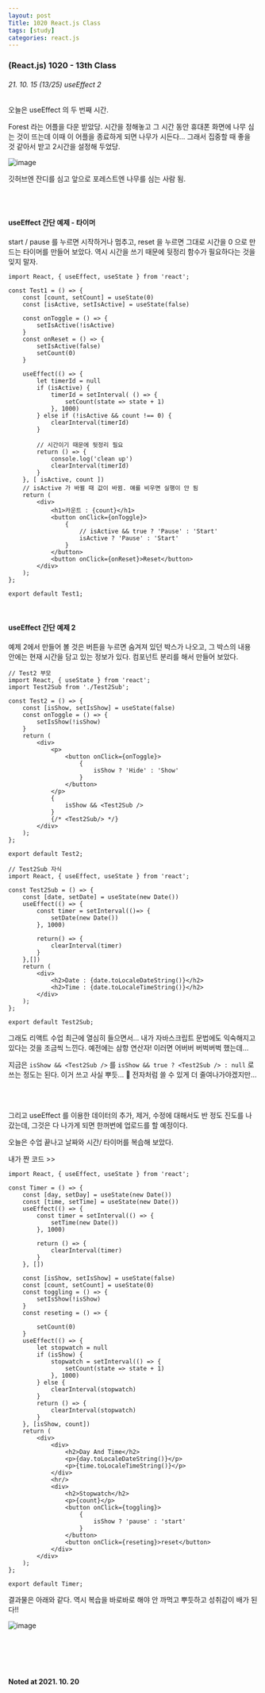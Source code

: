 ```yaml
---
layout: post
Title: 1020 React.js Class
tags: [study]
categories: react.js
---
```


### (React.js) 1020 - 13th Class

###### 21. 10. 15 (13/25) useEffect 2

오늘은 useEffect 의 두 번째 시간.

Forest 라는 어플을 다운 받았당. 시간을 정해놓고 그 시간 동안 휴대폰 화면에 나무 심는 것이 뜨는데 이때 이 어플을 종료하게 되면 나무가 시든다... 그래서 집중할 때 좋을 것 같아서 받고 2시간을 설정해 두었당.

![image](https://user-images.githubusercontent.com/89691274/138076413-aeda1636-6ed7-40b7-8ebb-e2f7e10909a8.png)

깃허브엔 잔디를 심고 앞으로 포레스트엔 나무를 심는 사람 됨.

<br/>

<br/>

#### useEffect 간단 예제 - 타이머

start / pause 를 누르면 시작하거나 멈추고, reset 을 누르면 그대로 시간을 0 으로 만드는 타이머를 만들어 보았다. 역시 시간을 쓰기 때문에 뒷정리 함수가 필요하다는 것을 잊지 말자.

```react
import React, { useEffect, useState } from 'react';

const Test1 = () => {
    const [count, setCount] = useState(0)
    const [isActive, setIsActive] = useState(false)

    const onToggle = () => {
        setIsActive(!isActive)
    }
    const onReset = () => {
        setIsActive(false)
        setCount(0)
    }

    useEffect(() => {
        let timerId = null
        if (isActive) {
            timerId = setInterval( () => {
                setCount(state => state + 1)
            }, 1000)
        } else if (!isActive && count !== 0) {
            clearInterval(timerId)
        }

        // 시간이기 때문에 뒷정리 필요
        return () => {
            console.log('clean up')
            clearInterval(timerId)
        }
    }, [ isActive, count ])
    // isActive 가 바뀔 때 값이 바뀜. 얘를 비우면 실행이 안 됨
    return (
        <div>
            <h1>카운트 : {count}</h1>
            <button onClick={onToggle}>
                {
                    // isActive && true ? 'Pause' : 'Start'
                    isActive ? 'Pause' : 'Start'
                }
            </button>
            <button onClick={onReset}>Reset</button>
        </div>
    );
};

export default Test1;
```

<br/>

#### useEffect 간단 예제 2 

예제 2에서 만들어 볼 것은 버튼을 누르면 숨겨져 있던 박스가 나오고, 그 박스의 내용 안에는 현재 시간을 담고 있는 정보가 있다. 컴포넌트 분리를 해서 만들어 보았다. 

```react
// Test2 부모
import React, { useState } from 'react';
import Test2Sub from './Test2Sub';

const Test2 = () => {
    const [isShow, setIsShow] = useState(false)
    const onToggle = () => {
        setIsShow(!isShow)
    }
    return (
        <div>
            <p>
                <button onClick={onToggle}>
                    {
                        isShow ? 'Hide' : 'Show'
                    }
                </button>
            </p>
            {
                isShow && <Test2Sub />
            }
            {/* <Test2Sub/> */}
        </div>
    );
};

export default Test2;

// Test2Sub 자식
import React, { useEffect, useState } from 'react';

const Test2Sub = () => {
    const [date, setDate] = useState(new Date())
    useEffect(() => {
        const timer = setInterval(()=> {
            setDate(new Date())
        }, 1000)

        return() => {
            clearInterval(timer)
        }
    },[])
    return (
        <div>
            <h2>Date : {date.toLocaleDateString()}</h2>
            <h2>Time : {date.toLocaleTimeString()}</h2>
        </div>
    );
};

export default Test2Sub;
```

그래도 리액트 수업 최근에 열심히 들으면서... 내가 자바스크립트 문법에도 익숙해지고 있다는 것을 조금씩 느낀다. 예전에는 삼항 연산자! 이러면 어버버 버벅버벅 했는데...

지금은 `isShow && <Test2Sub />` 를 `isShow && true ? <Test2Sub /> : null` 로 쓰는 정도는 된다. 이거 쓰고 사실 뿌듯... 🤤 전자처럼 쓸 수 있게 더 줄여나가야겠지만...

<br/>

<br/>

그리고 useEffect 를 이용한 데이터의 추가, 제거, 수정에 대해서도 반 정도 진도를 나갔는데, 그것은 다 나가게 되면 한꺼번에 업로드를 할 예정이다.

오늘은 수업 끝나고 날짜와 시간/ 타이머를 복습해 보았다. 

내가 짠 코드 >>

```react
import React, { useEffect, useState } from 'react';

const Timer = () => {
    const [day, setDay] = useState(new Date())
    const [time, setTime] = useState(new Date())
    useEffect(() => {
        const timer = setInterval(() => {
            setTime(new Date())
        }, 1000)

        return () => {
            clearInterval(timer)
        }
    }, [])

    const [isShow, setIsShow] = useState(false)
    const [count, setCount] = useState(0)
    const toggling = () => {
        setIsShow(!isShow)
    }
    const reseting = () => {
        
        setCount(0)
    }
    useEffect(() => {
        let stopwatch = null
        if (isShow) {
            stopwatch = setInterval(() => {
                setCount(state => state + 1)
            }, 1000)
        } else {
            clearInterval(stopwatch)
        }
        return () => {
            clearInterval(stopwatch)
        }
    }, [isShow, count])
    return (
        <div>
            <div>
                <h2>Day And Time</h2>
                <p>{day.toLocaleDateString()}</p>
                <p>{time.toLocaleTimeString()}</p>
            </div>
            <hr/>
            <div>
                <h2>Stopwatch</h2>
                <p>{count}</p>
                <button onClick={toggling}>
                    {
                        isShow ? 'pause' : 'start'
                    }
                </button>
                <button onClick={reseting}>reset</button>
            </div>
        </div>
    );
};

export default Timer;
```

결과물은 아래와 같다. 역시 복습을 바로바로 해야 안 까먹고 뿌듯하고 성취감이 배가 된다!!

![image](https://user-images.githubusercontent.com/89691274/138107355-8986e5d8-f610-44f3-b887-973ebf2fc031.png)

<br />

<br />

<br />

<br />

__Noted at 2021. 10. 20__




